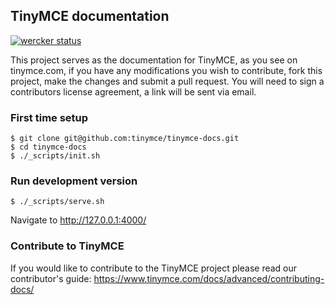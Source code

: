 ## TinyMCE documentation

[![wercker status](https://app.wercker.com/status/4d4c743635332430f9d25acae1be5218/s/master "wercker status")](https://app.wercker.com/project/bykey/4d4c743635332430f9d25acae1be5218)

This project serves as the documentation for TinyMCE, as you see on tinymce.com, if you have any modifications you wish to contribute, fork this project, make the changes and submit a pull request. You will need to sign a contributors license agreement, a link will be sent via email.

### First time setup

    $ git clone git@github.com:tinymce/tinymce-docs.git
    $ cd tinymce-docs
    $ ./_scripts/init.sh

### Run development version

    $ ./_scripts/serve.sh

Navigate to http://127.0.0.1:4000/

### Contribute to TinyMCE

If you would like to contribute to the TinyMCE project please read our contributor's guide:
https://www.tinymce.com/docs/advanced/contributing-docs/
